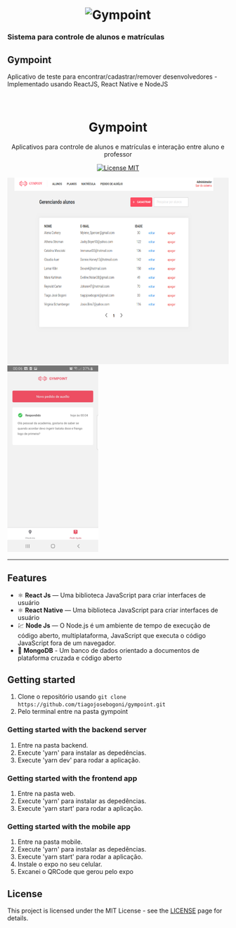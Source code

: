 <h1 align="center">
  <img alt="Gympoint" title="Gympoint" src="/src/assets/logo.svg" width="200px" />
</h1>

### Sistema para controle de alunos e matrículas 

## Gympoint

Aplicativo de teste para encontrar/cadastrar/remover desenvolvedores
-Implementado usando ReactJS, React Native e NodeJS



<h1 align="center">
<br>
Gympoint
</h1>

<p align="center">Aplicativos para controle de alunos e matrículas e interação entre aluno e professor</p>

<p align="center">
  <a href="https://opensource.org/licenses/MIT">
    <img src="https://img.shields.io/badge/License-MIT-blue.svg" alt="License MIT">
  </a>
</p>

<div>
  <img src="/web/ListagemAlunos.png" alt="web" height="425">
  <img src="/mobile/PedidosAuxilio.jpg" alt="mobile" height="425">
</div>

<hr />

## Features

- ⚛️ **React Js** —  Uma biblioteca JavaScript para criar interfaces de usuário
- ⚛️ **React Native** —  Uma biblioteca JavaScript para criar interfaces de usuário
- 💹 **Node Js** — O Node.js é um ambiente de tempo de execução de código aberto, multiplataforma, JavaScript que executa o código JavaScript fora de um navegador.
- 📄 **MongoDB** - Um banco de dados orientado a documentos de plataforma cruzada e código aberto


## Getting started

1. Clone o repositório usando  `git clone https://github.com/tiagojosebogoni/gympoint.git`
2. Pelo terminal entre na pasta gympoint<br />

### Getting started with the backend server

1. Entre na pasta backend.
2. Execute 'yarn' para instalar as depedências.
3. Execute 'yarn dev' para rodar a aplicação.

### Getting started with the frontend app

1. Entre na pasta web.
2. Execute 'yarn' para instalar as depedências.
2. Execute 'yarn start' para rodar a aplicação.

### Getting started with the mobile app

1. Entre na pasta mobile.
2. Execute 'yarn' para instalar as depedências.
3. Execute 'yarn start' para rodar a aplicação.
4. Instale o expo no seu celular.
4. Excanei o QRCode que gerou pelo expo

## License

This project is licensed under the MIT License - see the [LICENSE](https://opensource.org/licenses/MIT) page for details.


